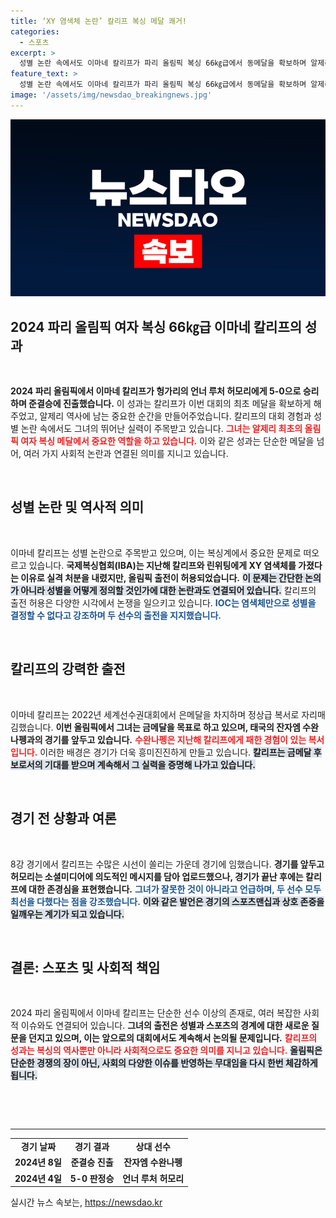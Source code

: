 ```yaml
---
title: ‘XY 염색체 논란’ 칼리프 복싱 메달 쾌거!
categories:
  - 스포츠
excerpt: >
  성별 논란 속에서도 이마네 칼리프가 파리 올림픽 복싱 66㎏급에서 동메달을 확보하며 알제리 역사에 새 장을 열었다. 과거 실격의 아픔을 뒤로하고, 준결승에서 재대결을 예고한 그녀의 이야기가 기대를 모은다.
feature_text: >
  성별 논란 속에서도 이마네 칼리프가 파리 올림픽 복싱 66㎏급에서 동메달을 확보하며 알제리 역사에 새 장을 열었다. 과거 실격의 아픔을 뒤로하고, 준결승에서 재대결을 예고한 그녀의 이야기가 기대를 모은다.
image: '/assets/img/newsdao_breakingnews.jpg'
---
```


<p><img src="/assets/img/newsdao_breakingnews.jpg" alt="implanttips 속보" /></p>

<h2 data-ke-size="size26">2024 파리 올림픽 여자 복싱 66㎏급 이마네 칼리프의 성과</h2>

<p data-ke-size="size16">&nbsp;</p>

<p><strong>2024 파리 올림픽에서 이마네 칼리프가 헝가리의 언너 루처 허모리에게 5-0으로 승리하며 준결승에 진출했습니다.</strong> 이 성과는 칼리프가 이번 대회의 최초 메달을 확보하게 해주었고, 알제리 역사에 남는 중요한 순간을 만들어주었습니다. 칼리프의 대회 경험과 성별 논란 속에서도 그녀의 뛰어난 실력이 주목받고 있습니다. <b><span style="color: #ee2323;">그녀는 알제리 최초의 올림픽 여자 복싱 메달에서 중요한 역할을 하고 있습니다.</span></b> 이와 같은 성과는 단순한 메달을 넘어, 여러 가지 사회적 논란과 연결된 의미를 지니고 있습니다.</p>

<p data-ke-size="size16">&nbsp;</p>

<h2 data-ke-size="size26">성별 논란 및 역사적 의미</h2>

<p data-ke-size="size16">&nbsp;</p>

<p>이마네 칼리프는 성별 논란으로 주목받고 있으며, 이는 복싱계에서 중요한 문제로 떠오르고 있습니다. <strong>국제복싱협회(IBA)는 지난해 칼리프와 린위팅에게 XY 염색체를 가졌다는 이유로 실격 처분을 내렸지만, 올림픽 출전이 허용되었습니다.</strong> <b><span style="background-color: #21538527;">이 문제는 간단한 논의가 아니라 성별을 어떻게 정의할 것인가에 대한 논란과도 연결되어 있습니다.</span></b> 칼리프의 출전 허용은 다양한 시각에서 논쟁을 일으키고 있습니다. <b><span style="color: #1a5490;">IOC는 염색체만으로 성별을 결정할 수 없다고 강조하며 두 선수의 출전을 지지했습니다.</span></b></p>

<p data-ke-size="size16">&nbsp;</p>

<h2 data-ke-size="size26">칼리프의 강력한 출전</h2>

<p data-ke-size="size16">&nbsp;</p>

<p>이마네 칼리프는 2022년 세계선수권대회에서 은메달을 차지하며 정상급 복서로 자리매김했습니다. <strong>이번 올림픽에서 그녀는 금메달을 목표로 하고 있으며, 태국의 잔자엠 수완나펭과의 경기를 앞두고 있습니다.</strong> <b><span style="color: #ee2323;">수완나펭은 지난해 칼리프에게 패한 경험이 있는 복서입니다.</span></b> 이러한 배경은 경기가 더욱 흥미진진하게 만들고 있습니다. <b><span style="background-color: #21538527;">칼리프는 금메달 후보로서의 기대를 받으며 계속해서 그 실력을 증명해 나가고 있습니다.</span></b></p>

<p data-ke-size="size16">&nbsp;</p>

<h2 data-ke-size="size26">경기 전 상황과 여론</h2>

<p data-ke-size="size16">&nbsp;</p>

<p>8강 경기에서 칼리프는 수많은 시선이 쏠리는 가운데 경기에 임했습니다. <strong>경기를 앞두고 허모리는 소셜미디어에 의도적인 메시지를 담아 업로드했으나, 경기가 끝난 후에는 칼리프에 대한 존경심을 표현했습니다.</strong> <b><span style="color: #1a5490;">그녀가 잘못한 것이 아니라고 언급하며, 두 선수 모두 최선을 다했다는 점을 강조했습니다.</span></b> <b><span style="background-color: #21538527;">이와 같은 발언은 경기의 스포츠맨십과 상호 존중을 일깨우는 계기가 되고 있습니다.</span></b></p>

<p data-ke-size="size16">&nbsp;</p>

<h2 data-ke-size="size26">결론: 스포츠 및 사회적 책임</h2>

<p data-ke-size="size16">&nbsp;</p>

<p>2024 파리 올림픽에서 이마네 칼리프는 단순한 선수 이상의 존재로, 여러 복잡한 사회적 이슈와도 연결되어 있습니다. <strong>그녀의 출전은 성별과 스포츠의 경계에 대한 새로운 질문을 던지고 있으며, 이는 앞으로의 대회에서도 계속해서 논의될 문제입니다.</strong> <b><span style="color: #ee2323;">칼리프의 성과는 복싱의 역사뿐만 아니라 사회적으로도 중요한 의미를 지니고 있습니다.</span></b> <b><span style="background-color: #21538527;">올림픽은 단순한 경쟁의 장이 아닌, 사회의 다양한 이슈를 반영하는 무대임을 다시 한번 체감하게 됩니다.</span></b></p>

<p data-ke-size="size16">&nbsp;</p>

<p><br>
<hr></p>

<table style="width: 100%; border-collapse: collapse;">
<tr>
<td style="text-align: center; height: 17px;"><b>경기 날짜</b></td>
<td style="text-align: center; height: 17px;"><b>경기 결과</b></td>
<td style="text-align: center; height: 17px;"><b>상대 선수</b></td>
</tr>
<tr>
<td style="text-align: center; height: 17px;"><b>2024년 8일</b></td>
<td style="text-align: center; height: 17px;"><b>준결승 진출</b></td>
<td style="text-align: center; height: 17px;"><b>잔자엠 수완나펭</b></td>
</tr>
<tr>
<td style="text-align: center; height: 17px;"><b>2024년 4일</b></td>
<td style="text-align: center; height: 17px;"><b>5-0 판정승</b></td>
<td style="text-align: center; height: 17px;"><b>언너 루처 허모리</b></td>
</tr>
</table>
실시간 뉴스 속보는, <a href="https://newsdao.kr" rel="dofollow">https://newsdao.kr</a>


